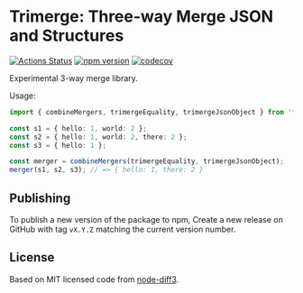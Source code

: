 # Trimerge: Three-way Merge JSON and Structures

[![Actions Status](https://github.com/marcello3d/trimerge/workflows/Node%20CI/badge.svg)](https://github.com/marcello3d/trimerge/actions)
[![npm version](https://badge.fury.io/js/trimerge.svg)](https://badge.fury.io/js/trimerge)
[![codecov](https://codecov.io/gh/marcello3d/trimerge/branch/master/graph/badge.svg)](https://codecov.io/gh/marcello3d/trimerge)

Experimental 3-way merge library.

Usage:

```typescript
import { combineMergers, trimergeEquality, trimergeJsonObject } from 'trimerge';

const s1 = { hello: 1, world: 2 };
const s2 = { hello: 1, world: 2, there: 2 };
const s3 = { hello: 1 };

const merger = combineMergers(trimergeEquality, trimergeJsonObject);
merger(s1, s2, s3); // => { hello: 1, there: 2 }
```

## Publishing

To publish a new version of the package to npm, Create a new release on GitHub with tag `vX.Y.Z` matching the current version number.

## License

Based on MIT licensed code from [node-diff3](https://github.com/bhousel/node-diff3).
